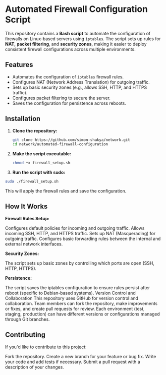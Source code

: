 # Automated Firewall Configuration Script

This repository contains a **Bash script** to automate the configuration of firewalls on Linux-based servers using `iptables`. The script sets up rules for **NAT**, **packet filtering**, and **security zones**, making it easier to deploy consistent firewall configurations across multiple environments.

## Features

- Automates the configuration of `iptables` firewall rules.
- Configures NAT (Network Address Translation) for outgoing traffic.
- Sets up basic security zones (e.g., allows SSH, HTTP, and HTTPS traffic).
- Configures packet filtering to secure the server.
- Saves the configuration for persistence across reboots.

## Installation

1. **Clone the repository:**

   ```bash
   git clone https://github.com/simon-shakya/network.git
   cd network/automated-firewall-configuration
   ```


2. **Make the script executable:**

   ```bash
   chmod +x firewall_setup.sh
   ```
3. **Run the script with sudo:**

```bash
sudo ./firewall_setup.sh
```
  This will apply the firewall rules and save the configuration.


## How It Works 

**Firewall Rules Setup:**

Configures default policies for incoming and outgoing traffic.
Allows incoming SSH, HTTP, and HTTPS traffic.
Sets up NAT (Masquerading) for outgoing traffic.
Configures basic forwarding rules between the internal and external network interfaces.

**Security Zones:**

The script sets up basic zones by controlling which ports are open (SSH, HTTP, HTTPS).

**Persistence:**

The script saves the iptables configuration to ensure rules persist after reboot (specific to Debian-based systems).
Version Control and Collaboration
This repository uses GitHub for version control and collaboration.
Team members can fork the repository, make improvements or fixes, and create pull requests for review.
Each environment (test, staging, production) can have different versions or configurations managed through Git branches.

## Contributing
If you'd like to contribute to this project:

Fork the repository.
Create a new branch for your feature or bug fix.
Write your code and add tests if necessary.
Submit a pull request with a description of your changes.

